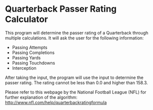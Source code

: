 # Quarterback Passer Rating Calculator
This program will determine the passer rating of a Quarterback through multiple calculations.
It will ask the user for the following information:
- Passing Attempts
- Passing Completions
- Passing Yards
- Passing Touchdowns
- Interception

After taking the input, the program will use the input to determine the passer rating. The rating cannot be less than 0.0 and higher than 158.3. 

Please refer to this webpage by the National Football League (NFL) for further explanation of the algorithm: 
http://www.nfl.com/help/quarterbackratingformula

